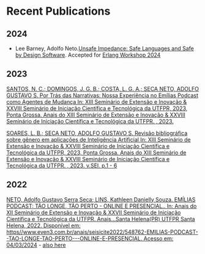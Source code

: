 # Recent Publications

## 2024 

- Lee Barney, Adolfo Neto.[Unsafe Impedance: Safe Languages and Safe by Design Software](https://bit.ly/3MaTBPT). Accepted for [Erlang Workshop 2024](https://icfp24.sigplan.org/home/erlang-2024)

## 2023

[SANTOS, N. C.; DOMINGOS, J. G. B.; COSTA, L. G. A.; SECA NETO, ADOLFO GUSTAVO S.
Por Trás das Narrativas: Nossa Experiência no Emílias Podcast como Agentes de Mudança In: XIII Seminário de Extensão e Inovação & XXVIII Seminário de Iniciação Científica e Tecnológica da UTFPR, 2023, Ponta Grossa.
  Anais do XIII Seminário de Extensão e Inovação & XXVIII Seminário de Iniciação Científica e Tecnológica da UTFPR. , 2023.](2023/SEI2023_1.pdf)

[SOARES, L. B.; SECA NETO, ADOLFO GUSTAVO S.
Revisão bibliográfica sobre gênero em aplicações de Inteligência Artificial In: XIII Seminário de Extensão e Inovação & XXVIII Seminário de Iniciação Científica e Tecnológica da UTFPR, 2023, Ponta Grossa.
  Anais do XIII Seminário de Extensão e Inovação & XXVIII Seminário de Iniciação Científica e Tecnológica da UTFPR. , 2023. v.SEI. p.1 - 6](2023/SEI2023_2.pdf)

## 2022

[NETO, Adolfo Gustavo Serra Seca; LINS, Kathleen Danielly Souza. EMÍLIAS PODCAST: TÃO LONGE, TÃO PERTO - ONLINE E PRESENCIAL.. In: Anais do XII Seminário de Extensão e Inovação & XXVII Seminário de Iniciação Científica e Tecnológica da UTFPR. Anais...Santa Helena(PR) UTFPR Santa Helena, 2022. Disponível em: https//www.even3.com.br/anais/seisicite2022/548762-EMILIAS-PODCAST--TAO-LONGE-TAO-PERTO---ONLINE-E-PRESENCIAL. Acesso em: 04/03/2024](2022/SEI2022.pdf) - [also here](https://www.even3.com.br/anais/seisicite2022/548762-emilias-podcast--tao-longe-tao-perto---online-e-presencial/)
